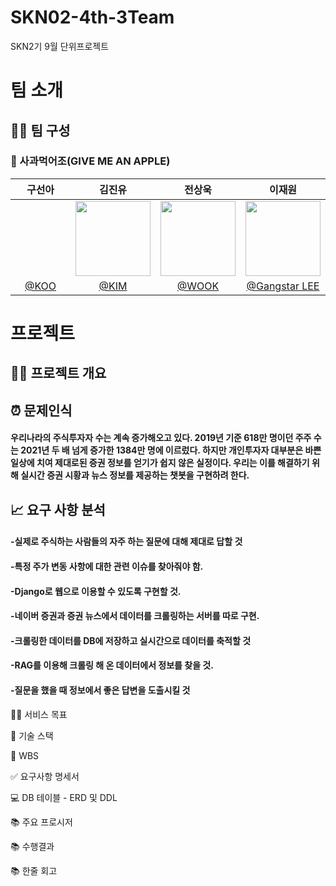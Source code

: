 # SKN02-4th-3Team
SKN2기 9월 단위프로젝트

#  팀 소개
## 👩‍🏫 팀 구성
### :apple: 사과먹어조(GIVE ME AN APPLE)
| 구선아 | 김진유 | 전상욱 | 이재원 | 
|:----------:|:----------:|:----------:|:----------:|
| <img width="120px" src=" " /> | <img width="120px" src="https://github.com/user-attachments/assets/4ae67d2a-4394-4481-98d4-266966a517a8" /> | <img width="120px" src="https://github.com/user-attachments/assets/061ea4e0-9712-48f9-9635-ac667e1afca2" /> | <img width="120px" src="https://github.com/user-attachments/assets/a41d4b71-85ca-4369-bda9-5cc304896c6c" /> 
|  [@KOO](https://github.com/developer0826) | [@KIM](https://github.com/Sesame-Oil)  | [@WOOK](https://github.com/wjstkddnr) | [@Gangstar LEE](https://github.com/promethevs11) |


#  프로젝트

## 👨‍🏫 프로젝트 개요
  ## :alarm_clock: 문제인식
  #### 우리나라의 주식투자자 수는 계속 증가해오고 있다. 2019년 기준 618만 명이던 주주 수는 2021년 두 배 넘게 증가한 1384만 명에 이르렀다. 하지만 개인투자자 대부분은 바쁜 일상에 치여 제대로된 증권 정보를 얻기가 쉽지 않은 실정이다. 우리는 이를 해결하기 위해 실시간 증권 시황과 뉴스 정보를 제공하는 챗봇을 구현하려 한다.
  ## :chart_with_upwards_trend: 요구 사항 분석
  
  ####  -실제로 주식하는 사람들의 자주 하는 질문에 대해 제대로 답할 것
  ####  -특정 주가 변동 사항에 대한 관련 이슈를 찾아줘야 함.
  ####  -Django로 웹으로 이용할 수 있도록 구현할 것.
  ####  -네이버 증권과 증권 뉴스에서 데이터를 크롤링하는 서버를 따로 구현.
  ####  -크롤링한 데이터를 DB에 저장하고 실시간으로 데이터를 축적할 것
  ####  -RAG를 이용해 크롤링 해 온 데이터에서 정보를 찾을 것.
  ####  -질문을 했을 때 정보에서 좋은 답변을 도출시킬 것


👩‍🏫 서비스 목표


🔨 기술 스택


📝 WBS


✅ 요구사항 명세서


💻 DB 테이블 - ERD 및 DDL


📚 주요 프로시저


📚 수행결과


📚 한줄 회고
